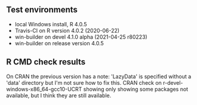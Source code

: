 ## Test environments
* local Windows install, R 4.0.5
* Travis-CI on R version 4.0.2 (2020-06-22)
* win-builder on devel 4.1.0 alpha (2021-04-25 r80223)
* win-builder on release version 4.0.5

## R CMD check results
On CRAN the previous version has a note: 'LazyData' is specified without a 'data' directory but I'm not sure how to fix this. CRAN check on r-devel-windows-x86_64-gcc10-UCRT showing only showing some packages not available, but I think they are still available.
